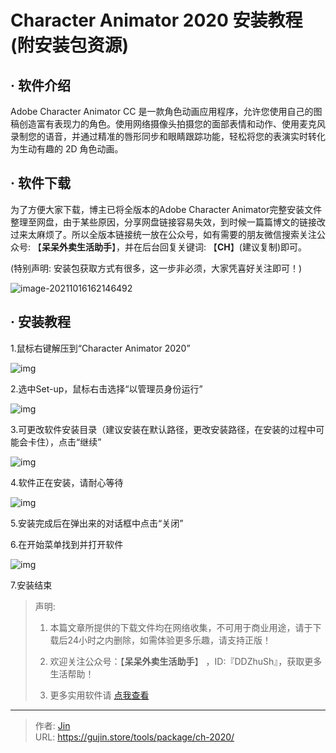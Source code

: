 # Character Animator 2020 安装教程(附安装包资源)


## · 软件介绍
Adobe Character Animator CC 是一款角色动画应用程序，允许您使用自己的图稿创造富有表现力的角色。使用网络摄像头拍摄您的面部表情和动作、使用麦克风录制您的语音，并通过精准的唇形同步和眼睛跟踪功能，轻松将您的表演实时转化为生动有趣的 2D 角色动画。

## · 软件下载
为了方便大家下载，博主已将全版本的Adobe Character Animator完整安装文件整理至网盘，由于某些原因，分享网盘链接容易失效，到时候一篇篇博文的链接改过来太麻烦了。所以全版本链接统一放在公众号，如有需要的朋友微信搜索关注公众号: 【**呆呆外卖生活助手**】，并在后台回复关键词: 【**CH**】(建议复制)即可。

(特别声明: 安装包获取方式有很多，这一步非必须，大家凭喜好关注即可！)

![image-20211016162146492](https://img.gujin.store/img/image-20211016162146492.png)

## · 安装教程

1.鼠标右键解压到“Character Animator 2020”

![img](https://img.gujin.store/img/v2-e09b7e96c0db33572d126eeea058529a_720w.png)

2.选中Set-up，鼠标右击选择“以管理员身份运行”

![img](https://img.gujin.store/img/v2-13d0b2f98e9931e365f87d4363f90abc_720w.png)

3.可更改软件安装目录（建议安装在默认路径，更改安装路径，在安装的过程中可能会卡住），点击“继续”

![img](https://img.gujin.store/img/v2-5412d2d687a57e4ea34072ed41bcac9f_720w.png)

4.软件正在安装，请耐心等待

![img](https://img.gujin.store/img/v2-ce973fa1793bd0edd373cc63c3208382_720w.png)

5.安装完成后在弹出来的对话框中点击“关闭”

6.在开始菜单找到并打开软件

![img](https://img.gujin.store/img/v2-fc74b6b15f5a3c5d1b3a7cd86a309825_720w.png)

7.安装结束




> 声明: 
>
> 1. 本篇文章所提供的下载文件均在网络收集，不可用于商业用途，请于下载后24小时之内删除，如需体验更多乐趣，请支持正版！
>
> 2. 欢迎关注公众号：【**呆呆外卖生活助手**】 ，ID:『DDZhuSh』，获取更多生活帮助！
>
> 3. 更多实用软件请  [点我查看](/tools)

---

> 作者: [Jin](https://img.gujin.store/img/favicon.ico)  
> URL: https://gujin.store/tools/package/ch-2020/  

